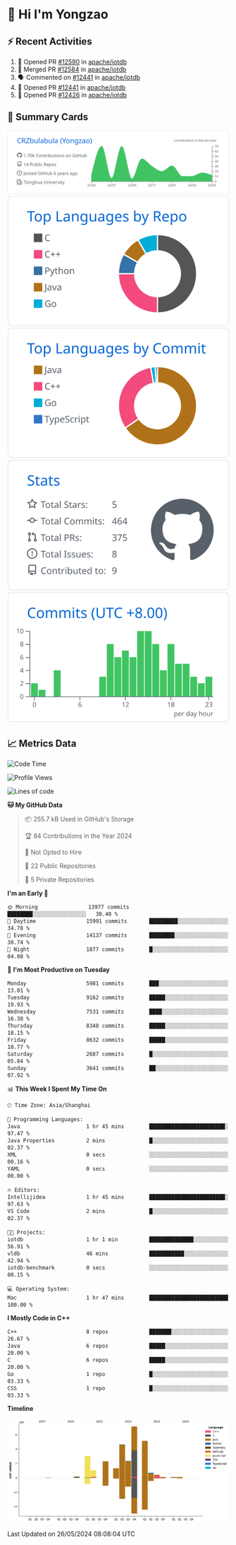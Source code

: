 # 👋 Hi I'm Yongzao

## ⚡ Recent Activities
<!--START_SECTION:activity-->
1. 💪 Opened PR [#12590](https://github.com/apache/iotdb/pull/12590) in [apache/iotdb](https://github.com/apache/iotdb)
2. 🎉 Merged PR [#12584](https://github.com/apache/iotdb/pull/12584) in [apache/iotdb](https://github.com/apache/iotdb)
3. 🗣 Commented on [#12441](https://github.com/apache/iotdb/pull/12441#issuecomment-2095050533) in [apache/iotdb](https://github.com/apache/iotdb)
4. 💪 Opened PR [#12441](https://github.com/apache/iotdb/pull/12441) in [apache/iotdb](https://github.com/apache/iotdb)
5. 💪 Opened PR [#12426](https://github.com/apache/iotdb/pull/12426) in [apache/iotdb](https://github.com/apache/iotdb)
<!--END_SECTION:activity-->

## 🎑 Summary Cards

[![](https://raw.githubusercontent.com/CRZbulabula/CRZbulabula/main/profile-summary-card-output/github/0-profile-details.svg)](https://github.com/vn7n24fzkq/github-profile-summary-cards)
[![](https://raw.githubusercontent.com/CRZbulabula/CRZbulabula/main/profile-summary-card-output/github/1-repos-per-language.svg)](https://github.com/vn7n24fzkq/github-profile-summary-cards) [![](https://raw.githubusercontent.com/CRZbulabula/CRZbulabula/main/profile-summary-card-output/github/2-most-commit-language.svg)](https://github.com/vn7n24fzkq/github-profile-summary-cards)
[![](https://raw.githubusercontent.com/CRZbulabula/CRZbulabula/main/profile-summary-card-output/github/3-stats.svg)](https://github.com/vn7n24fzkq/github-profile-summary-cards) [![](https://raw.githubusercontent.com/CRZbulabula/CRZbulabula/main/profile-summary-card-output/github/4-productive-time.svg)](https://github.com/vn7n24fzkq/github-profile-summary-cards)

## 📈 Metrics Data

<!--START_SECTION:waka-->
![Code Time](http://img.shields.io/badge/Code%20Time-648%20hrs%2048%20mins-blue)

![Profile Views](http://img.shields.io/badge/Profile%20Views-3-blue)

![Lines of code](https://img.shields.io/badge/From%20Hello%20World%20I%27ve%20Written-28.5%20million%20lines%20of%20code-blue)

**🐱 My GitHub Data** 

> 📦 255.7 kB Used in GitHub's Storage 
 > 
> 🏆 84 Contributions in the Year 2024
 > 
> 🚫 Not Opted to Hire
 > 
> 📜 22 Public Repositories 
 > 
> 🔑 5 Private Repositories 
 > 
**I'm an Early 🐤** 

```text
🌞 Morning                13977 commits       ████████░░░░░░░░░░░░░░░░░   30.40 % 
🌆 Daytime                15991 commits       █████████░░░░░░░░░░░░░░░░   34.78 % 
🌃 Evening                14137 commits       ████████░░░░░░░░░░░░░░░░░   30.74 % 
🌙 Night                  1877 commits        █░░░░░░░░░░░░░░░░░░░░░░░░   04.08 % 
```
📅 **I'm Most Productive on Tuesday** 

```text
Monday                   5981 commits        ███░░░░░░░░░░░░░░░░░░░░░░   13.01 % 
Tuesday                  9162 commits        █████░░░░░░░░░░░░░░░░░░░░   19.93 % 
Wednesday                7531 commits        ████░░░░░░░░░░░░░░░░░░░░░   16.38 % 
Thursday                 8348 commits        █████░░░░░░░░░░░░░░░░░░░░   18.15 % 
Friday                   8632 commits        █████░░░░░░░░░░░░░░░░░░░░   18.77 % 
Saturday                 2687 commits        █░░░░░░░░░░░░░░░░░░░░░░░░   05.84 % 
Sunday                   3641 commits        ██░░░░░░░░░░░░░░░░░░░░░░░   07.92 % 
```


📊 **This Week I Spent My Time On** 

```text
🕑︎ Time Zone: Asia/Shanghai

💬 Programming Languages: 
Java                     1 hr 45 mins        ████████████████████████░   97.47 % 
Java Properties          2 mins              █░░░░░░░░░░░░░░░░░░░░░░░░   02.37 % 
XML                      0 secs              ░░░░░░░░░░░░░░░░░░░░░░░░░   00.16 % 
YAML                     0 secs              ░░░░░░░░░░░░░░░░░░░░░░░░░   00.00 % 

🔥 Editors: 
Intellijidea             1 hr 45 mins        ████████████████████████░   97.63 % 
VS Code                  2 mins              █░░░░░░░░░░░░░░░░░░░░░░░░   02.37 % 

🐱‍💻 Projects: 
iotdb                    1 hr 1 min          ██████████████░░░░░░░░░░░   56.91 % 
vldb                     46 mins             ███████████░░░░░░░░░░░░░░   42.94 % 
iotdb-benchmark          0 secs              ░░░░░░░░░░░░░░░░░░░░░░░░░   00.15 % 

💻 Operating System: 
Mac                      1 hr 47 mins        █████████████████████████   100.00 % 
```

**I Mostly Code in C++** 

```text
C++                      8 repos             ███████░░░░░░░░░░░░░░░░░░   26.67 % 
Java                     6 repos             █████░░░░░░░░░░░░░░░░░░░░   20.00 % 
C                        6 repos             █████░░░░░░░░░░░░░░░░░░░░   20.00 % 
Go                       1 repo              █░░░░░░░░░░░░░░░░░░░░░░░░   03.33 % 
CSS                      1 repo              █░░░░░░░░░░░░░░░░░░░░░░░░   03.33 % 
```



**Timeline**

![Lines of Code chart](https://raw.githubusercontent.com/CRZbulabula/CRZbulabula/main/assets/bar_graph.png)


 Last Updated on 26/05/2024 08:08:04 UTC
<!--END_SECTION:waka-->

